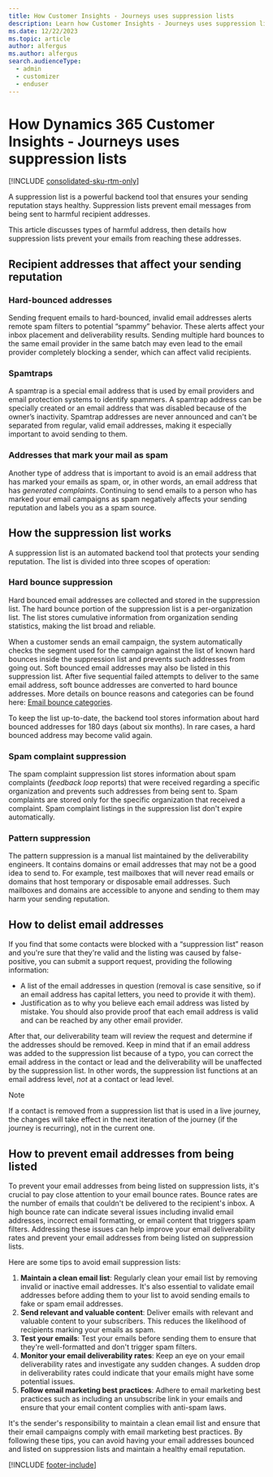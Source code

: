 ```yaml
---
title: How Customer Insights - Journeys uses suppression lists 
description: Learn how Customer Insights - Journeys uses suppression lists to protect email sending reputations.
ms.date: 12/22/2023
ms.topic: article
author: alfergus
ms.author: alfergus
search.audienceType: 
  - admin
  - customizer
  - enduser
---
```


# How Dynamics 365 Customer Insights - Journeys uses suppression lists

[!INCLUDE [consolidated-sku-rtm-only](./includes/consolidated-sku-rtm-only.md)]

A suppression list is a powerful backend tool that ensures your sending reputation stays healthy. Suppression lists prevent email messages from being sent to harmful recipient addresses.

This article discusses types of harmful address, then details how suppression lists prevent your emails from reaching these addresses.

## Recipient addresses that affect your sending reputation

### Hard-bounced addresses

Sending frequent emails to hard-bounced, invalid email addresses alerts remote spam filters to potential “spammy” behavior. These alerts affect your inbox placement and deliverability results. Sending multiple hard bounces to the same email provider in the same batch may even lead to the email provider completely blocking a sender, which can affect valid recipients.

### Spamtraps

A spamtrap is a special email address that is used by email providers and email protection systems to identify spammers. A spamtrap address can be specially created or an email address that was disabled because of the owner’s inactivity. Spamtrap addresses are never announced and can't be separated from regular, valid email addresses, making it especially important to avoid sending to them.

### Addresses that mark your mail as spam

Another type of address that is important to avoid is an email address that has marked your emails as spam, or, in other words, an email address that has *generated complaints*. Continuing to send emails to a person who has marked your email campaigns as spam negatively affects your sending reputation and labels you as a spam source.

## How the suppression list works

A suppression list is an automated backend tool that protects your sending reputation. The list is divided into three scopes of operation:

### Hard bounce suppression

Hard bounced email addresses are collected and stored in the suppression list. The hard bounce portion of the suppression list is a per-organization list. The list stores cumulative information from organization sending statistics, making the list broad and reliable.

When a customer sends an email campaign, the system automatically checks the segment used for the campaign against the list of known hard bounces inside the suppression list and prevents such addresses from going out. Soft bounced email addresses may also be listed in this suppression list. After five sequential failed attempts to deliver to the same email address, soft bounce addresses are converted to hard bounce addresses. More details on bounce reasons and categories can be found here: [Email bounce categories](email-bounce-categories.md).

To keep the list up-to-date, the backend tool stores information about hard bounced addresses for 180 days (about six months). In rare cases, a hard bounced address may become valid again.

### Spam complaint suppression

The spam complaint suppression list stores information about spam complaints (*feedback loop* reports) that were received regarding a specific organization and prevents such addresses from being sent to. Spam complaints are stored only for the specific organization that received a complaint. Spam complaint listings in the suppression list don't expire automatically.

### Pattern suppression

The pattern suppression is a manual list maintained by the deliverability engineers. It contains domains or email addresses that may not be a good idea to send to. For example, test mailboxes that will never read emails or domains that host temporary or disposable email addresses. Such mailboxes and domains are accessible to anyone and sending to them may harm your sending reputation.

## How to delist email addresses

If you find that some contacts were blocked with a “suppression list” reason and you're sure that they're valid and the listing was caused by false-positive, you can submit a support request, providing the following information:

-	A list of the email addresses in question (removal is case sensitive, so if an email address has capital letters, you need to provide it with them).
-	Justification as to why you believe each email address was listed by mistake. You should also provide proof that each email address is valid and can be reached by any other email provider.

After that, our deliverability team will review the request and determine if the addresses should be removed. Keep in mind that if an email address was added to the suppression list because of a typo, you can correct the email address in the contact or lead and the deliverability will be unaffected by the suppression list. In other words, the suppression list functions at an email address level, *not* at a contact or lead level.

> [!NOTE]
> If a contact is removed from a suppression list that is used in a live journey, the changes will take effect in the next iteration of the journey (if the journey is recurring), not in the current one.

## How to prevent email addresses from being listed

To prevent your email addresses from being listed on suppression lists, it's crucial to pay close attention to your email bounce rates. Bounce rates are the number of emails that couldn't be delivered to the recipient's inbox. A high bounce rate can indicate several issues including invalid email addresses, incorrect email formatting, or email content that triggers spam filters. Addressing these issues can help improve your email deliverability rates and prevent your email addresses from being listed on suppression lists.

Here are some tips to avoid email suppression lists:

1. **Maintain a clean email list**: Regularly clean your email list by removing invalid or inactive email addresses. It's also essential to validate email addresses before adding them to your list to avoid sending emails to fake or spam email addresses.
1. **Send relevant and valuable content**: Deliver emails with relevant and valuable content to your subscribers. This reduces the likelihood of recipients marking your emails as spam.
1. **Test your emails**: Test your emails before sending them to ensure that they're well-formatted and don't trigger spam filters.
1. **Monitor your email deliverability rates**: Keep an eye on your email deliverability rates and investigate any sudden changes. A sudden drop in deliverability rates could indicate that your emails might have some potential issues.
1. **Follow email marketing best practices**: Adhere to email marketing best practices such as including an unsubscribe link in your emails and ensure that your email content complies with anti-spam laws.

It's the sender's responsibility to maintain a clean email list and ensure that their email campaigns comply with email marketing best practices. By following these tips, you can avoid having your email addresses bounced and listed on suppression lists and maintain a healthy email reputation.

[!INCLUDE [footer-include](./includes/footer-banner.md)]
